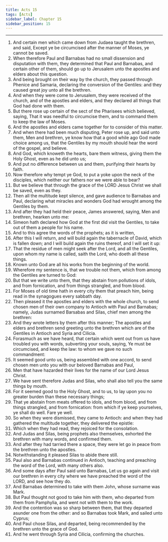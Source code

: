 ```yaml
---
title: Acts 15
tags: [Acts]
sidebar_label: Chapter 15
sidebar_position: 15
---
```


---
1. And certain men which came down from Judaea taught the brethren, and said, Except ye be circumcised after the manner of Moses, ye cannot be saved.
2. When therefore Paul and Barnabas had no small dissension and disputation with them, they determined that Paul and Barnabas, and certain other of them, should go up to Jerusalem unto the apostles and elders about this question.
3. And being brought on their way by the church, they passed through Phenice and Samaria, declaring the conversion of the Gentiles: and they caused great joy unto all the brethren.
4. And when they were come to Jerusalem, they were received of the church, and of the apostles and elders, and they declared all things that God had done with them.
5. But there rose up certain of the sect of the Pharisees which believed, saying, That it was needful to circumcise them, and to command them to keep the law of Moses.
6. And the apostles and elders came together for to consider of this matter.
7. And when there had been much disputing, Peter rose up, and said unto them, Men and brethren, ye know how that a good while ago God made choice among us, that the Gentiles by my mouth should hear the word of the gospel, and believe.
8. And God, which knoweth the hearts, bare them witness, giving them the Holy Ghost, even as he did unto us;
9. And put no difference between us and them, purifying their hearts by faith.
10. Now therefore why tempt ye God, to put a yoke upon the neck of the disciples, which neither our fathers nor we were able to bear?
11. But we believe that through the grace of the LORD Jesus Christ we shall be saved, even as they.
12. Then all the multitude kept silence, and gave audience to Barnabas and Paul, declaring what miracles and wonders God had wrought among the Gentiles by them.
13. And after they had held their peace, James answered, saying, Men and brethren, hearken unto me:
14. Simeon hath declared how God at the first did visit the Gentiles, to take out of them a people for his name.
15. And to this agree the words of the prophets; as it is written,
16. After this I will return, and will build again the tabernacle of David, which is fallen down; and I will build again the ruins thereof, and I will set it up:
17. That the residue of men might seek after the Lord, and all the Gentiles, upon whom my name is called, saith the Lord, who doeth all these things.
18. Known unto God are all his works from the beginning of the world.
19. Wherefore my sentence is, that we trouble not them, which from among the Gentiles are turned to God:
20. But that we write unto them, that they abstain from pollutions of idols, and from fornication, and from things strangled, and from blood.
21. For Moses of old time hath in every city them that preach him, being read in the synagogues every sabbath day.
22. Then pleased it the apostles and elders with the whole church, to send chosen men of their own company to Antioch with Paul and Barnabas; namely, Judas surnamed Barsabas and Silas, chief men among the brethren:
23. And they wrote letters by them after this manner; The apostles and elders and brethren send greeting unto the brethren which are of the Gentiles in Antioch and Syria and Cilicia.
24. Forasmuch as we have heard, that certain which went out from us have troubled you with words, subverting your souls, saying, Ye must be circumcised, and keep the law: to whom we gave no such commandment:
25. It seemed good unto us, being assembled with one accord, to send chosen men unto you with our beloved Barnabas and Paul,
26. Men that have hazarded their lives for the name of our Lord Jesus Christ.
27. We have sent therefore Judas and Silas, who shall also tell you the same things by mouth.
28. For it seemed good to the Holy Ghost, and to us, to lay upon you no greater burden than these necessary things;
29. That ye abstain from meats offered to idols, and from blood, and from things strangled, and from fornication: from which if ye keep yourselves, ye shall do well. Fare ye well.
30. So when they were dismissed, they came to Antioch: and when they had gathered the multitude together, they delivered the epistle:
31. Which when they had read, they rejoiced for the consolation.
32. And Judas and Silas, being prophets also themselves, exhorted the brethren with many words, and confirmed them.
33. And after they had tarried there a space, they were let go in peace from the brethren unto the apostles.
34. Notwithstanding it pleased Silas to abide there still.
35. Paul also and Barnabas continued in Antioch, teaching and preaching the word of the Lord, with many others also.
36. And some days after Paul said unto Barnabas, Let us go again and visit our brethren in every city where we have preached the word of the LORD, and see how they do.
37. And Barnabas determined to take with them John, whose surname was Mark.
38. But Paul thought not good to take him with them, who departed from them from Pamphylia, and went not with them to the work.
39. And the contention was so sharp between them, that they departed asunder one from the other: and so Barnabas took Mark, and sailed unto Cyprus;
40. And Paul chose Silas, and departed, being recommended by the brethren unto the grace of God.
41. And he went through Syria and Cilicia, confirming the churches.